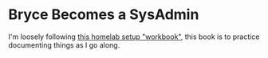 # Bryce Becomes a SysAdmin #

I'm loosely following [this homelab setup "workbook"][workbook], this book is to practice documenting things as I go along.

[workbook]: https://www.reddit.com/r/linuxadmin/comments/2s924h/how_did_you_get_your_start/cnnw1ma


